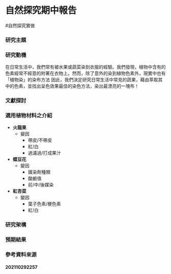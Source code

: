 # 自然探究期中報告
#自然探究實做 

### 研究主題

### 研究動機
在日常生活中，我們常有被水果或蔬菜染到衣服的經驗。我們發現，植物中含有的色素經常不經意的附著在衣物上。然而，除了意外的染到植物色素外，現實中也有「植物染」的染布方法
因此，我們決定研究日常生活中常見的蔬果，藉由萃取其中的色素，並找出呈色效果最佳的染色方法，染出最漂亮的一塊布！
### 文獻探討
### 選用植物材料之介紹
- **火龍果**
	- 變因
		- 帶皮/不帶皮
		- 紅/白
		- 過濾過/打成果汁
- **蝶豆花**
	- 變因
		- 媒染劑種類
		- 酸鹼值
		- 前/中/後媒染
- **紅杏菜**
	- 變因
		- 葉子色素/梗色素
		- 紅/白
### 研究架構
### 預期結果
### 參考資料來源
	


#### 202110292257

